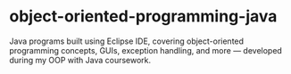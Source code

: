 # object-oriented-programming-java
Java programs built using Eclipse IDE, covering object-oriented programming concepts, GUIs, exception handling, and more — developed during my OOP with Java coursework.

